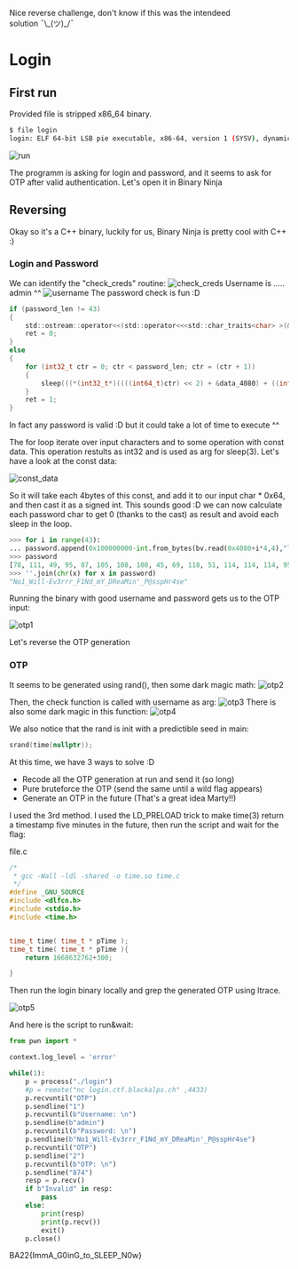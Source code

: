 Nice reverse challenge, don't know if this was the intendeed solution ¯\\\_(ツ)_/¯

# Login
## First run

Provided file is stripped x86_64 binary.
```bash
$ file login
login: ELF 64-bit LSB pie executable, x86-64, version 1 (SYSV), dynamically linked, interpreter /lib64/ld-linux-x86-64.so.2, BuildID[sha1]=4abb8e2e1f0dfd82e4b0e6d129e6f257eb5d8228, for GNU/Linux 4.4.0, stripped
```

![run](./img/run.png)


The programm is asking for login and password, and it seems to ask for OTP after valid authentication. 
Let's open it in Binary Ninja

## Reversing

Okay so it's a C++ binary, luckily for us, Binary Ninja is pretty cool with C++ :)
### Login and Password
We can identify the "check_creds" routine: 
![check_creds](./img/check_creds.png)
Username is ..... admin ^^
![username](./img/username.png)
The password check is fun :D
```C
if (password_len != 43)
{
	std::ostream::operator<<(std::operator<<<std::char_traits<char> >(&std::cout, "Wrong password"), std::endl<char>);
	ret = 0;
}
else
{
	for (int32_t ctr = 0; ctr < password_len; ctr = (ctr + 1))
	{
		sleep(((*(int32_t*)((((int64_t)ctr) << 2) + &data_4080) + ((int32_t)password[((int64_t)ctr)])) * 0x64));
	}
	ret = 1;
}
```
In fact any password is valid :D but it could take a lot of time to execute ^^

The for loop iterate over input characters and to some operation with const data. This operation restults as int32 and is used as arg for sleep(3).
Let's have a look at the const data: 

![const_data](./img/const_data.png)


So it will take each 4bytes of this const, and add it to our input char * 0x64, and then cast it as a signed int. This sounds good :D we can now calculate each password char to get 0 (thanks to the cast) as result and avoid each sleep in the loop. 

```python
>>> for i in range(43):
... password.append(0x100000000-int.from_bytes(bv.read(0x4080+i*4,4),"little"))
>>> password
[78, 111, 49, 95, 87, 105, 108, 108, 45, 69, 118, 51, 114, 114, 114, 95, 70, 49, 78, 100, 95, 109, 89, 95, 68, 82, 101, 97, 77, 105, 110, 39, 95, 80, 64, 115, 115, 112, 72, 114, 52, 115, 101]
>>> ''.join(chr(x) for x in password)
"No1_Will-Ev3rrr_F1Nd_mY_DReaMin'_P@sspHr4se"
```

Running the binary with good username and password gets us to the OTP input: 

![otp1](./img/otp1.png)

Let's reverse the OTP generation

### OTP
It seems to be generated using rand(), then some dark magic math:
![otp2](./img/otp2.png)

Then, the check function is called with username as arg:
![otp3](./img/otp3.png)
There is also some dark magic in this function: 
![otp4](./img/otp4.png)

We also notice that the rand is init with a predictible seed in main:
```C
srand(time(nullptr));
```

At this time, we have 3 ways to solve :D
- Recode all the OTP generation at run and send it (so long)
- Pure bruteforce the OTP (send the same until a wild flag appears)
- Generate an OTP in the future (That's a great idea Marty!!)

I used the 3rd method. I used the LD_PRELOAD trick to make time(3) return a timestamp five minutes in the future, then run the script and wait for the flag:

file.c
```C
/*
 * gcc -Wall -ldl -shared -o time.so time.c
 */
#define _GNU_SOURCE
#include <dlfcn.h>
#include <stdio.h>
#include <time.h>


time_t time( time_t * pTime );
time_t time( time_t * pTime ){
	return 1668632762+300;

}
```

Then run the login binary locally and grep the generated OTP using ltrace.

![otp5](./img/otp5.png)

And here is the script to run&wait:
```python
from pwn import * 

context.log_level = 'error'

while(1):
    p = process("./login")
    #p = remote("nc login.ctf.blackalps.ch" ,4433)
    p.recvuntil("OTP")
    p.sendline("1")
    p.recvuntil(b"Username: \n")
    p.sendline(b"admin")
    p.recvuntil(b"Password: \n")
    p.sendline(b"No1_Will-Ev3rrr_F1Nd_mY_DReaMin'_P@sspHr4se")
    p.recvuntil("OTP")
    p.sendline("2")
    p.recvuntil(b"OTP: \n")
    p.sendline("874")
    resp = p.recv()
    if b"Invalid" in resp:
        pass
    else:
        print(resp)
        print(p.recv())
        exit()
    p.close()
```

BA22{ImmA_G0inG_to_SLEEP_N0w}
